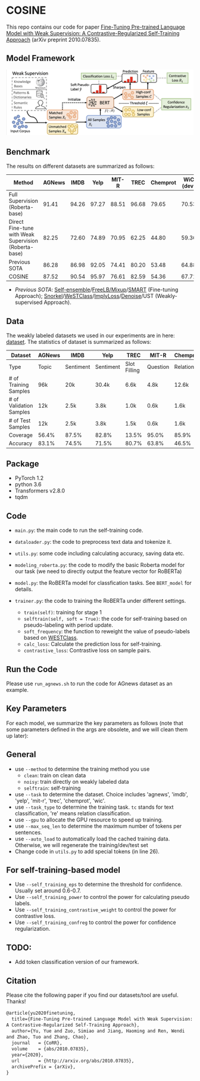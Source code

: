 # COSINE
This repo contains our code for paper [Fine-Tuning Pre-trained Language Model with Weak Supervision: A Contrastive-Regularized Self-Training Approach](https://arxiv.org/abs/2010.07835) (arXiv preprint 2010.07835).

## Model Framework

![BOND-Framework](docs/COSINE.png)

## Benchmark
The results on different datasets are summarized as follows:

| Method | AGNews | IMDB | Yelp | MIT-R | TREC | Chemprot | WiC (dev) |
| ------ | ------- | ----- | ----------- | ------- | -------- | -------- | -------- | 
| Full Supervision (Roberta-base)  | 91.41 | 94.26 | 97.27 |  88.51 | 96.68 | 79.65 |  70.53 |
| Direct Fine-tune with Weak Supervision (Roberta-base) | 82.25 | 72.60 | 74.89 |  70.95 |  62.25 |  44.80 | 59.36 |
| Previous SOTA | 86.28 | 86.98 | 92.05 | 74.41 | 80.20 | 53.48 | 64.88 |
| COSINE | 87.52 | 90.54 | 95.97 | 76.61 | 82.59 | 54.36 | 67.71 | 

- *Previous SOTA*: [Self-ensemble](https://arxiv.org/abs/2002.10345)/[FreeLB](https://openreview.net/forum?id=BygzbyHFvB)[/Mixup](https://openreview.net/forum?id=r1Ddp1-Rb)/[SMART](https://www.aclweb.org/anthology/2020.acl-main.197/) (Fine-tuning Approach); [Snorkel](https://www.ncbi.nlm.nih.gov/pmc/articles/PMC5951191/)/[WeSTClass](https://arxiv.org/abs/1812.11270)/[ImplyLoss](https://openreview.net/forum?id=SkeuexBtDr)/[Denoise](https://arxiv.org/abs/2010.04582)/UST (Weakly-supervised Approach).


## Data

The weakly labeled datasets we used in our experiments are in here: [dataset](data). The statistics of dataset is summarized as follows:

| Dataset | AGNews | IMDB | Yelp | TREC | MIT-R | Chemprot | WiC (dev) |
| ------ | ------- | ----- | ----------- | ------- | -------- | -------- | -------- | 
| Type | Topic | Sentiment | Sentiment |  Slot Filling | Question | Relation |  Word Sense Disambiguation |
| # of Training Samples  | 96k | 20k |  30.4k |  6.6k | 4.8k | 12.6k |  5.4k |
| # of Validation Samples | 12k | 2.5k | 3.8k | 1.0k |  0.6k |    1.6k | 0.6k |
|# of Test Samples | 12k | 2.5k | 3.8k |  1.5k |  0.6k |  1.6k | 1.4k |
| Coverage | 56.4\%  |  87.5\% | 82.8\% | 13.5\% | 95.0\% | 85.9\%  | 63.4\%  |
| Accuracy | 83.1\% | 74.5\% | 71.5\% | 80.7\% | 63.8\% | 46.5\%  | 58.8\%  | 

## Package 
- PyTorch 1.2
- python 3.6
- Transformers v2.8.0
- tqdm

## Code
- `main.py`: the main code to run the self-training code.

- `dataloader.py`: the code to preprocess text data and tokenize it.

- `utils.py`: some code including calculating accuracy, saving data etc.

- `modeling_roberta.py`: the code to modify the basic Roberta model for our task (we need to directly output the feature vector for RoBERTa)

- `model.py`: the RoBERTa model for classfication tasks. See `BERT_model` for details.
  
- `trainer.py`: the code to training the RoBERTa under different settings.
   - `train(self)`: training for stage 1
   - `selftrain(self, soft = True)`: the code for self-training based on pseudo-labeling with period update. 
   - `soft_frequency`: the function to reweight the value of pseudo-labels based on [WESTClass](https://arxiv.org/abs/1812.11270).
   - `calc_loss`: Calculate the prediction loss for self-training.
   - `contrastive_loss`: Contrastive loss on sample pairs.

## Run the Code
Please use `run_agnews.sh` to run the code for AGnews dataset as an example.

## Key Parameters
For each model, we summarize the key parameters as follows (note that some parameters defined in the args are obsolete, and we will clean them up later): 
## General
 - use `--method` to determine the training method you use
    - `clean`: train on clean data
    - `noisy`: train directly on weakly labeled data
    - `selftrain`: self-training
- use `--task` to determine the dataset. Choice includes 'agnews', 'imdb', 'yelp', 'mit-r', 'trec', 'chemprot', 'wic'.
-  use `--task_type` to determine the training task. `tc` stands for text classification, 're' means relation classification.
-  use `--gpu` to allocate the GPU resource to speed up training.
- use `--max_seq_len` to determine the maximum number of tokens per sentences. 
- use `--auto_load` to automatically load the cached training data. Otherwise, we will regenerate the training/dev/test set
- Change code in `utils.py` to add special tokens (in line 26).

## For self-training-based model
  - Use `--self_training_eps` to determine the threshold for confidence. Usually set around 0.6-0.7.
  - Use `--self_training_power` to control the power for calculating pseudo labels.
  - Use `--self_training_contrastive_weight` to control the power for contrastive loss.
  - Use `--self_training_confreg` to control the power for confidence regularization.

## TODO:
 - Add token classification version of our framework.

## Citation

Please cite the following paper if you find our datasets/tool are useful. Thanks!

```
@article{yu2020finetuning,
  title={Fine-Tuning Pre-trained Language Model with Weak Supervision: A Contrastive-Regularized Self-Training Approach},
  author={Yu, Yue and Zuo, Simiao and Jiang, Haoming and Ren, Wendi and Zhao, Tuo and Zhang, Chao},
  journal   = {CoRR},
  volume    = {abs/2010.07835},
  year={2020},
  url       = {http://arxiv.org/abs/2010.07835},
  archivePrefix = {arXiv},
}
```
